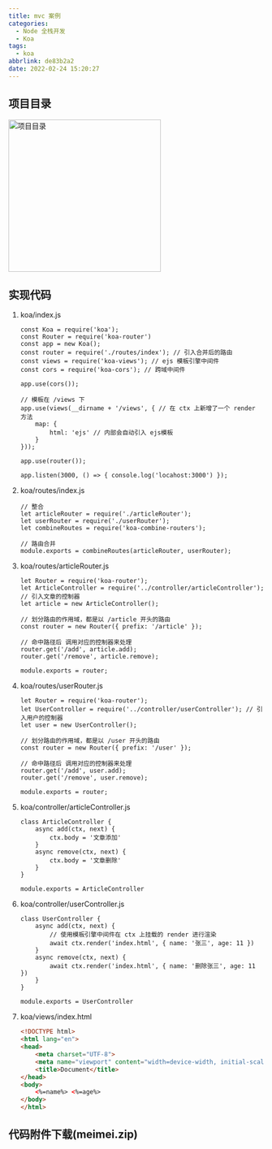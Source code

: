 ```yaml
---
title: mvc 案例
categories:
  - Node 全栈开发
  - Koa
tags:
  - koa
abbrlink: de83b2a2
date: 2022-02-24 15:20:27
---
```


## 项目目录
<img src="项目目录.jpg" width="300px" height="auto" class="custom-img" title="项目目录"/>

## 实现代码
1. koa/index.js
    ```JS
    const Koa = require('koa');
    const Router = require('koa-router')
    const app = new Koa();
    const router = require('./routes/index'); // 引入合并后的路由
    const views = require('koa-views'); // ejs 模板引擎中间件
    const cors = require('koa-cors'); // 跨域中间件
    
    app.use(cors());
    
    // 模板在 /views 下
    app.use(views(__dirname + '/views', { // 在 ctx 上新增了一个 render 方法
        map: {
            html: 'ejs' // 内部会自动引入 ejs模板
        }
    }));
    
    app.use(router());
    
    app.listen(3000, () => { console.log('locahost:3000') });
    ```
2. koa/routes/index.js
    ```JS
    // 整合
    let articleRouter = require('./articleRouter');
    let userRouter = require('./userRouter');
    let combineRoutes = require('koa-combine-routers');
    
    // 路由合并
    module.exports = combineRoutes(articleRouter, userRouter);
    ```
3. koa/routes/articleRouter.js
    ```JS
    let Router = require('koa-router');
    let ArticleController = require('../controller/articleController'); // 引入文章的控制器
    let article = new ArticleController();
    
    // 划分路由的作用域，都是以 /article 开头的路由
    const router = new Router({ prefix: '/article' });
    
    // 命中路径后 调用对应的控制器来处理
    router.get('/add', article.add);
    router.get('/remove', article.remove);
    
    module.exports = router;
    ```
4. koa/routes/userRouter.js
    ```JS
    let Router = require('koa-router');
    let UserController = require('../controller/userController'); // 引入用户的控制器
    let user = new UserController();
    
    // 划分路由的作用域，都是以 /user 开头的路由
    const router = new Router({ prefix: '/user' });
    
    // 命中路径后 调用对应的控制器来处理
    router.get('/add', user.add);
    router.get('/remove', user.remove);
    
    module.exports = router;
    ```
5. koa/controller/articleController.js
    ```JS
    class ArticleController {
        async add(ctx, next) {
            ctx.body = '文章添加'
        }
        async remove(ctx, next) {
            ctx.body = '文章删除'
        }
    }
    
    module.exports = ArticleController
    ```
6. koa/controller/userController.js
    ```JS
    class UserController {
        async add(ctx, next) {
            // 使用模板引擎中间件在 ctx 上挂载的 render 进行渲染
            await ctx.render('index.html', { name: '张三', age: 11 })
        }
        async remove(ctx, next) {
            await ctx.render('index.html', { name: '删除张三', age: 11 })
        }
    }
    
    module.exports = UserController
    ```
7. koa/views/index.html
    ```HTML
    <!DOCTYPE html>
    <html lang="en">
    <head>
        <meta charset="UTF-8">
        <meta name="viewport" content="width=device-width, initial-scale=1.0">
        <title>Document</title>
    </head>
    <body>
        <%=name%> <%=age%>
    </body>
    </html>
    ```

## <a class="attachment" name="koa.zip">代码附件下载(meimei.zip)</a>
